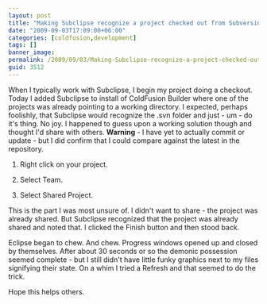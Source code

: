 ```yaml
---
layout: post
title: "Making Subclipse recognize a project checked out from Subversion"
date: "2009-09-03T17:09:00+06:00"
categories: [coldfusion,development]
tags: []
banner_image: 
permalink: /2009/09/03/Making-Subclipse-recognize-a-project-checked-out-from-Subversion
guid: 3512
---
```


When I typically work with Subclipse, I begin my project doing a checkout. Today I added Subclipse to install of ColdFusion Builder where one of the projects was already pointing to a working directory. I expected, perhaps foolishly, that Subclipse would recognize the .svn folder and just - um - do it's thing. No joy. I happened to guess upon a working solution though and thought I'd share with others. <b>Warning</b> - I have yet to actually commit or update - but I did confirm that I could compare against the latest in the repository.

1) Right click on your project. 

2) Select Team. 

3) Select Shared Project. 

This is the part I was most unsure of. I didn't want to share - the project was already shared. But Subclipse recognized that the project was already shared and noted that. I clicked the Finish button and then stood back.

Eclipse began to chew. And chew. Progress windows opened up and closed by themselves. After about 30 seconds or so the demonic possession seemed complete - but I still didn't have little funky graphics next to my files signifying their state. On a whim I tried a Refresh and that seemed to do the trick.

Hope this helps others.
